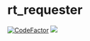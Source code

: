 # rt_requester
[![CodeFactor](https://www.codefactor.io/repository/github/mikhailau/rt_requester/badge)](https://www.codefactor.io/repository/github/mikhailau/rt_requester)
![](https://github.com/mikhailau/rt_requester/workflows/PHP%20Composer/badge.svg)